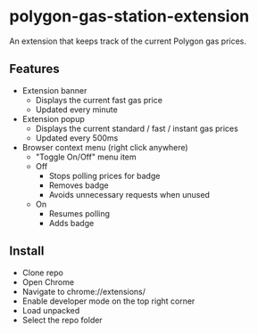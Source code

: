 # polygon-gas-station-extension

An extension that keeps track of the current Polygon gas prices.

## Features

- Extension banner
  - Displays the current fast gas price
  - Updated every minute
- Extension popup
  - Displays the current standard / fast / instant gas prices
  - Updated every 500ms
- Browser context menu (right click anywhere)
  - "Toggle On/Off" menu item
  - Off
    - Stops polling prices for badge
    - Removes badge
    - Avoids unnecessary requests when unused
  - On
    - Resumes polling
    - Adds badge

## Install

- Clone repo
- Open Chrome
- Navigate to chrome://extensions/
- Enable developer mode on the top right corner
- Load unpacked
- Select the repo folder
